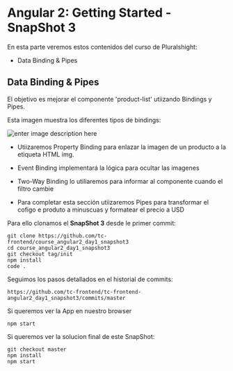 
Angular 2: Getting Started - SnapShot 3
===================
En esta parte veremos estos contenidos del curso de Pluralshight:

 - Data Binding & Pipes

Data Binding & Pipes
-------------------

El objetivo es mejorar el componente 'product-list' utiizando Bindings y Pipes.

 Esta imagen muestra los diferentes tipos de bindings:

![enter image description here](https://i.imgur.com/aAYMGm0.png)

 
- Utiizaremos Property Binding para enlazar la imagen de  un producto a la etiqueta HTML img.
- Event Binding implementará la lógica para ocultar las imagenes
- Two-Way Binding lo utiliaremos para informar al componente cuando el filtro cambie

- Para completar esta sección utiizaremos Pipes para transformar el cofigo e produto a minuscuas y formatear el precio a USD

Para ello clonamos el **SnapShot 3** desde le primer commit:

    git clone https://github.com/tc-frontend/course_angular2_day1_snapshot3
    cd course_angular2_day1_snapshot3
    git checkout tag/init
    npm install
    code .
 
Seguimos los pasos detallados en el historial de commits:

    https://github.com/tc-frontend/tc-frontend-angular2_day1_snapshot3/commits/master   
  
Si queremos ver la App en nuestro browser

    npm start

Si queremos ver la solucion final de este SnapShot:

    git checkout master
    npm install
    npm start



